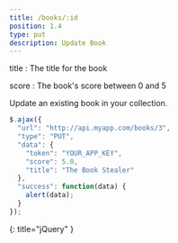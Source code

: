 ```yaml
---
title: /books/:id
position: 1.4
type: put
description: Update Book
---
```


title
: The title for the book

score
: The book's score between 0 and 5

Update an existing book in your collection.

~~~ javascript
$.ajax({
  "url": "http://api.myapp.com/books/3",
  "type": "PUT",
  "data": {
    "token": "YOUR_APP_KEY",
    "score": 5.0,
    "title": "The Book Stealer"
  },
  "success": function(data) {
    alert(data);
  }
});
~~~
{: title="jQuery" }
